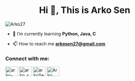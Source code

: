 <h1 align="center">Hi 👋, This is Arko Sen</h1>

<p align="left"> <img src="https://komarev.com/ghpvc/?username=Arko27&label=Profile%20views&color=0e75b6&style=flat" alt="Arko27" /> </p>

- 🌱 I’m currently learning **Python, Java, C**

- 📫 How to reach me **arkosen27@gmail.com**

<h3 align="left">Connect with me:</h3>
<p align="left">

<a href="https://www.linkedin.com/in/arko-sen-4b347a200/" target="blank"><img align="center" src="https://cdn.jsdelivr.net/npm/simple-icons@3.0.1/icons/linkedin.svg" alt="arko-sen-4b347a200/" height="30" width="40" /></a>
<a href="https://instagram.com/arko_sen27" target="blank"><img align="center" src="https://cdn.jsdelivr.net/npm/simple-icons@3.0.1/icons/instagram.svg" alt="arko_sen27" height="30" width="40" /></a>
<a href="https://www.hackerrank.com/arkoSen" target="blank"><img align="center" src="https://cdn.jsdelivr.net/npm/simple-icons@3.0.1/icons/hackerrank.svg" alt="arkoSen" height="30" width="40" /></a>
<a href="https://www.facebook.com/arkosen.270800" target="blank"><img align="center" src="https://cdn.jsdelivr.net/npm/simple-icons@3.0.1/icons/facebook.svg" alt="Arko Sen" height="30" width="40" /></a>
</p>

